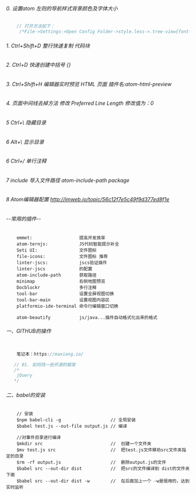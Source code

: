 ###### 0. 设置atom 左则的导航样式背景颜色及字体大小
```javascript
    // 打开方法如下：
     /*File->Settings->Open Config Folder->style.less->.tree-view{font-size:15px;}*/
```

###### 1. Ctrl+Shift+D         整行快速复制 代码块
###### 2. Ctrl+D               快速创建中括号 {}  
###### 3. Ctrl+Shift+H         编辑器实时预览 HTML 页面   插件名:atom-html-preview

###### 4. 页面中间线去掉方法   修改 Preferred Line Length   修改值为：0
###### 5  Ctrl+\               隐藏目录
###### 6  Alt+\                显示目录
###### 6  Ctrl+/               单行注释

###### 7  include 导入文件路径 atom-include-path package
###### 8 Atom编辑器配置        http://imweb.io/topic/56c12f7e5c49f9d377ed8f1e



###### --常用的插件--
```
    emmet:                  提高开发效率
    atom-ternjs:            JS代码智能提示补全
    Seti UI:                文件图标
    file-icons:             文件图标 推荐
    linter-jscs:            jscs验证插件
    linter-jscs             的配置
    atom-include-path       获取路径
    minimap                 右侧地图预览
    Docblockr               多行注释
    tool-bar                设置全屏视图切换
    tool-bar-main           设置视图内容区
    platformio-ide-terminal 命令行编辑窗口切换

    atom-beautify           js/java...插件自动格式化出来的格式

```

###### 一、GITHUB的操作
```typescript

    笔记本：https://maxiang.io/

   // 01. 如何找一些开源的框架
   /*
    jQuery
   */
```

###### 二、babel的安装
```
    // 安装
    $npm babel-cli -g                   // 全局安装
    $babel test.js --out-file output.js // 编译

    //对事件目录进行编译
    $mkdir src                          //  创建一个文件夹
    $mv test.js src                     //  把test.js文件移劝src文件夹指定的目录
    $rm -rf output.js                   //  删除output.js的文件
    $babel src --out-dir dist           //  把src的文件编译到 dist的文件夹下面
    $babel src --out-dir dist -w        //  在后面加上一个 -w是很用的，达到实时监听
```
